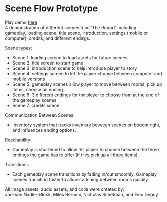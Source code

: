 # Scene Flow Prototype  
Play demo [here](https://mbermanucsc.github.io/finalPrototypes/sceneFlow/)        
A demonstration of different scenes from 'The Report' including  
gameplay, loading scene, title scene, introduction, settings (mobile or computer), credits, and different endings.  
  
Scene types:
- Scene 1: loading screne to load assets for future scenes  
- Scene 2: title screen to start game  
- Scene 3: introduction scene to help introduce player to story  
- Scene 4: settings screen to let the player choose between computer and mobile versions  
- Scene 5: gameplay scenes allow player to move between rooms, pick up items, choose an ending
- Scene 6: 3 different endings for the player to choose from at the end of the gameplay scenes
- Scene 7: credits scene

Communication Between Scenes:  
- Inventory system that tracks inventory between scenes on bottom right, and influences ending options.  

Reachability:  
- Gameplay is shortened to allow the player to choose between the three endings the game has to offer (if they pick up all three items).  
  
Transitions:  
- Each gameplay scene transitions by fading in/out smoothly. Gameplay scenes transition faster to allow switching between rooms quickly.

  
All image assets, audio assets, and code were created by:  
Jackson Nadler-Block, Miles Berman, Nicholas Schetman, and Finn Depuy
